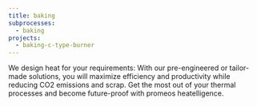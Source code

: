 ```yaml
---
title: baking
subprocesses:
  - baking
projects:
  - baking-c-type-burner
---
```


We design heat for your requirements: With our pre-engineered or tailor-made solutions, you will maximize efficiency and productivity while reducing CO2 emissions and scrap. Get the most out of your thermal processes and become future-proof with promeos heatelligence.

